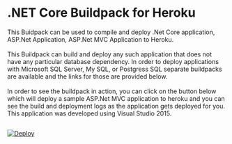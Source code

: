 # .NET Core Buildpack for Heroku

This Buidpack can be used to compile and deploy .Net Core application, ASP.Net Application, ASP.Net MVC Application to Heroku. <br><br>
This Buildpack can build and deploy any such application that does not have any particular database dependency. In order to deploy applications with Microsoft SQL Server, My SQL, or Postgress SQL separate buildpacks are available and the links for those are provided below. <br><br>
In order to see the buildpack in action, you can click on the button below which will deploy a sample ASP.Net MVC application to heroku and you can see the build and deployment logs as the application gets deployed for you. This application was developed using Visual Studio 2015. 
<br><p>
##
<a href="https://heroku.com/deploy?template=https://github.com/somashekarg/netcore-latest-sample/tree/master">
  <img src="https://www.herokucdn.com/deploy/button.svg" alt="Deploy">
</a>
